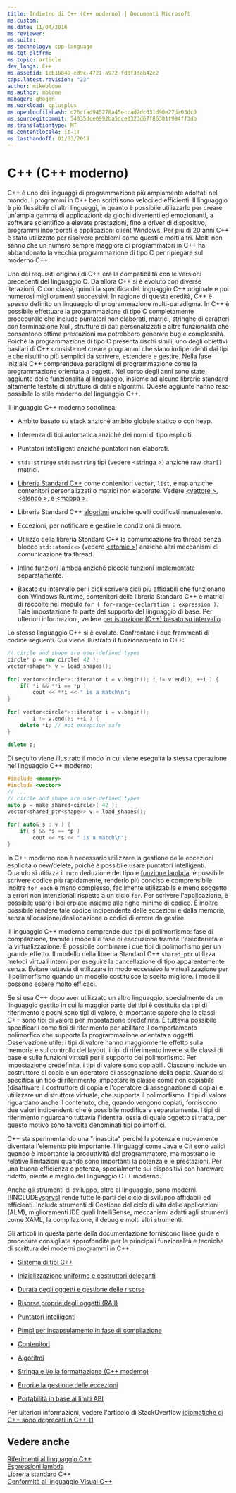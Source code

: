 ```yaml
---
title: Indietro di C++ (C++ moderno) | Documenti Microsoft
ms.custom: 
ms.date: 11/04/2016
ms.reviewer: 
ms.suite: 
ms.technology: cpp-language
ms.tgt_pltfrm: 
ms.topic: article
dev_langs: C++
ms.assetid: 1cb1b849-ed9c-4721-a972-fd8f3dab42e2
caps.latest.revision: "23"
author: mikeblome
ms.author: mblome
manager: ghogen
ms.workload: cplusplus
ms.openlocfilehash: d26cfad945278a45eccad2dc031d90e27da63dc0
ms.sourcegitcommit: 54035dce0992ba5dce0323d67f86301f994ff3db
ms.translationtype: MT
ms.contentlocale: it-IT
ms.lasthandoff: 01/03/2018
---
```

# <a name="welcome-back-to-c-modern-c"></a>C++ (C++ moderno)
C++ è uno dei linguaggi di programmazione più ampiamente adottati nel mondo. I programmi in C++ ben scritti sono veloci ed efficienti. Il linguaggio è più flessibile di altri linguaggi, in quanto è possibile utilizzarlo per creare un'ampia gamma di applicazioni: da giochi divertenti ed emozionanti, a software scientifico a elevate prestazioni, fino a driver di dispositivo, programmi incorporati e applicazioni client Windows. Per più di 20 anni C++ è stato utilizzato per risolvere problemi come questi e molti altri. Molti non sanno che un numero sempre maggiore di programmatori in C++ ha abbandonato la vecchia programmazione di tipo C per ripiegare sul moderno C++.  
  
 Uno dei requisiti originali di C++ era la compatibilità con le versioni precedenti del linguaggio C. Da allora C++ si è evoluto con diverse iterazioni, C con classi, quindi la specifica del linguaggio C++ originale e poi numerosi miglioramenti successivi. In ragione di questa eredità, C++ è spesso definito un linguaggio di programmazione multi-paradigma. In C++ è possibile effettuare la programmazione di tipo C completamente procedurale che include puntatori non elaborati, matrici, stringhe di caratteri con terminazione Null, strutture di dati personalizzati e altre funzionalità che consentono ottime prestazioni ma potrebbero generare bug e complessità.  Poiché la programmazione di tipo C presenta rischi simili, uno degli obiettivi basilari di C++ consiste nel creare programmi che siano indipendenti dai tipi e che risultino più semplici da scrivere, estendere e gestire. Nella fase iniziale C++ comprendeva paradigmi di programmazione come la programmazione orientata a oggetti. Nel corso degli anni sono state aggiunte delle funzionalità al linguaggio, insieme ad alcune librerie standard altamente testate di strutture di dati e algoritmi. Queste aggiunte hanno reso possibile lo stile moderno del linguaggio C++.  
  
 Il linguaggio C++ moderno sottolinea:  
  
-   Ambito basato su stack anziché ambito globale statico o con heap.  
  
-   Inferenza di tipi automatica anziché dei nomi di tipo espliciti.  
  
-   Puntatori intelligenti anziché puntatori non elaborati.  
  
-   `std::string`e `std::wstring` tipi (vedere [ \<stringa >](../standard-library/string.md)) anziché raw `char[]` matrici.  
  
-   [Libreria Standard C++](../standard-library/cpp-standard-library-header-files.md) come contenitori `vector`, `list`, e `map` anziché contenitori personalizzati o matrici non elaborate. Vedere [ \<vettore >](../standard-library/vector.md), [ \<elenco >](../standard-library/list.md), e [ \<mappa >](../standard-library/map.md).  
  
-   Libreria Standard C++ [algoritmi](../standard-library/algorithm.md) anziché quelli codificati manualmente.  
  
-   Eccezioni, per notificare e gestire le condizioni di errore.  
  
-   Utilizzo della libreria Standard C++ la comunicazione tra thread senza blocco `std::atomic<>` (vedere [ \<atomic >](../standard-library/atomic.md)) anziché altri meccanismi di comunicazione tra thread.  
  
-   Inline [funzioni lambda](../cpp/lambda-expressions-in-cpp.md) anziché piccole funzioni implementate separatamente.  
  
-   Basato su intervallo per i cicli scrivere cicli più affidabili che funzionano con Windows Runtime, contenitori della libreria Standard C++ e matrici di raccolte nel modulo `for ( for-range-declaration : expression )`. Tale impostazione fa parte del supporto del linguaggio di base. Per ulteriori informazioni, vedere [per istruzione (C++) basato su intervallo](../cpp/range-based-for-statement-cpp.md).  
  
 Lo stesso linguaggio C++ si è evoluto. Confrontare i due frammenti di codice seguenti. Qui viene illustrato il funzionamento in C++:  
  
```cpp  
// circle and shape are user-defined types  
circle* p = new circle( 42 );   
vector<shape*> v = load_shapes();  
  
for( vector<circle*>::iterator i = v.begin(); i != v.end(); ++i ) {  
    if( *i && **i == *p )  
        cout << **i << " is a match\n";  
}  
  
for( vector<circle*>::iterator i = v.begin();  
        i != v.end(); ++i ) {  
    delete *i; // not exception safe  
}  
  
delete p;  
```  
  
 Di seguito viene illustrato il modo in cui viene eseguita la stessa operazione nel linguaggio C++ moderno:  
  
```cpp  
#include <memory>  
#include <vector>  
// ...  
// circle and shape are user-defined types  
auto p = make_shared<circle>( 42 );  
vector<shared_ptr<shape>> v = load_shapes();  
  
for( auto& s : v ) {  
    if( s && *s == *p )  
        cout << *s << " is a match\n";  
} 
```  
  
 In C++ moderno non è necessario utilizzare la gestione delle eccezioni esplicita o new/delete, poiché è possibile usare puntatori intelligenti. Quando si utilizza il `auto` deduzione del tipo e [funzione lambda](../cpp/lambda-expressions-in-cpp.md), è possibile scrivere codice più rapidamente, renderlo più conciso e comprensibile. Inoltre `for_each` è meno complesso, facilmente utilizzabile e meno soggetto a errori non intenzionali rispetto a un ciclo `for`. Per scrivere l'applicazione, è possibile usare i boilerplate insieme alle righe minime di codice. È inoltre possibile rendere tale codice indipendente dalle eccezioni e dalla memoria, senza allocazione/deallocazione o codici di errore da gestire.  
  
 Il linguaggio C++ moderno comprende due tipi di polimorfismo: fase di compilazione, tramite i modelli e fase di esecuzione tramite l'ereditarietà e la virtualizzazione. È possibile combinare i due tipi di polimorfismo per un grande effetto. Il modello della libreria Standard C++ `shared_ptr` utilizza metodi virtuali interni per eseguire la cancellazione di tipo apparentemente senza. Evitare tuttavia di utilizzare in modo eccessivo la virtualizzazione per il polimorfismo quando un modello costituisce la scelta migliore. I modelli possono essere molto efficaci.  
  
 Se si usa C++ dopo aver utilizzato un altro linguaggio, specialmente da un linguaggio gestito in cui la maggior parte dei tipi è costituita da tipi di riferimento e pochi sono tipi di valore, è importante sapere che le classi C++ sono tipi di valore per impostazione predefinita. È tuttavia possibile specificarli come tipi di riferimento per abilitare il comportamento polimorfico che supporta la programmazione orientata a oggetti. Osservazione utile: i tipi di valore hanno maggiormente effetto sulla memoria e sul controllo del layout, i tipi di riferimento invece sulle classi di base e sulle funzioni virtuali per il supporto del polimorfismo. Per impostazione predefinita, i tipi di valore sono copiabili. Ciascuno include un costruttore di copia e un operatore di assegnazione della copia. Quando si specifica un tipo di riferimento, impostare la classe come non copiabile (disattivare il costruttore di copia e l'operatore di assegnazione di copia) e utilizzare un distruttore virtuale, che supporta il polimorfismo. I tipi di valore riguardano anche il contenuto, che, quando vengono copiati, forniscono due valori indipendenti che è possibile modificare separatamente. I tipi di riferimento riguardano tuttavia l'identità, ossia di quale oggetto si tratta, per questo motivo sono talvolta denominati tipi polimorfici.  
  
 C++ sta sperimentando una "rinascita" perché la potenza è nuovamente diventata l'elemento più importante. I linguaggi come Java e C# sono validi quando è importante la produttività del programmatore, ma mostrano le relative limitazioni quando sono importanti la potenza e le prestazioni. Per una buona efficienza e potenza, specialmente sui dispositivi con hardware ridotto, niente è meglio del linguaggio C++ moderno.  
  
 Anche gli strumenti di sviluppo, oltre al linguaggio, sono moderni. [!INCLUDE[vsprvs](../assembler/masm/includes/vsprvs_md.md)] rende tutte le parti del ciclo di sviluppo affidabili ed efficienti. Include strumenti di Gestione del ciclo di vita delle applicazioni (ALM), miglioramenti IDE quali IntelliSense, meccanismi adatti agli strumenti come XAML, la compilazione, il debug e molti altri strumenti.  
  
 Gli articoli in questa parte della documentazione forniscono linee guida e procedure consigliate approfondite per le principali funzionalità e tecniche di scrittura dei moderni programmi in C++.  
  
-   [Sistema di tipi C++](../cpp/cpp-type-system-modern-cpp.md)  
  
-   [Inizializzazione uniforme e costruttori deleganti](../cpp/uniform-initialization-and-delegating-constructors.md)  
  
-   [Durata degli oggetti e gestione delle risorse](../cpp/object-lifetime-and-resource-management-modern-cpp.md)  
  
-   [Risorse proprie degli oggetti (RAII)](../cpp/objects-own-resources-raii.md)  
  
-   [Puntatori intelligenti](../cpp/smart-pointers-modern-cpp.md)  
  
-   [Pimpl per incapsulamento in fase di compilazione](../cpp/pimpl-for-compile-time-encapsulation-modern-cpp.md)  
  
-   [Contenitori](../cpp/containers-modern-cpp.md)  
  
-   [Algoritmi](../cpp/algorithms-modern-cpp.md)  
  
-   [Stringa e i/o la formattazione (C++ moderno)](../cpp/string-and-i-o-formatting-modern-cpp.md)  
  
-   [Errori e la gestione delle eccezioni](../cpp/errors-and-exception-handling-modern-cpp.md)  
  
-   [Portabilità in base ai limiti ABI](../cpp/portability-at-abi-boundaries-modern-cpp.md)  
  
 Per ulteriori informazioni, vedere l'articolo di StackOverflow [idiomatiche di C++ sono deprecati in C++ 11](http://go.microsoft.com/fwlink/p/?linkid=402836)  
  
## <a name="see-also"></a>Vedere anche  
 [Riferimenti al linguaggio C++](../cpp/cpp-language-reference.md)   
 [Espressioni lambda](../cpp/lambda-expressions-in-cpp.md)   
 [Libreria standard C++](../standard-library/cpp-standard-library-reference.md)  
 [Conformità al linguaggio Visual C++](../visual-cpp-language-conformance.md)  
